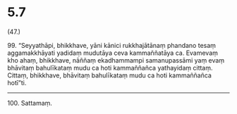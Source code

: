 

# 5.7


(47.)

99\. “Seyyathāpi, bhikkhave, yāni kānici rukkhajātānaṃ phandano tesaṃ aggamakkhāyati yadidaṃ mudutāya ceva kammaññatāya ca. Evamevaṃ kho ahaṃ, bhikkhave, nāññaṃ ekadhammampi samanupassāmi yaṃ evaṃ bhāvitaṃ bahulīkataṃ mudu ca hoti kammaññañca yathayidaṃ cittaṃ. Cittaṃ, bhikkhave, bhāvitaṃ bahulīkataṃ mudu ca hoti kammaññañca hotī”ti.

---

100\. Sattamaṃ.





